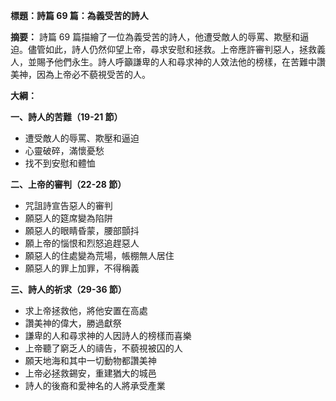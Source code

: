 **標題：詩篇 69 篇：為義受苦的詩人**

**摘要：**
詩篇 69 篇描繪了一位為義受苦的詩人，他遭受敵人的辱罵、欺壓和逼迫。儘管如此，詩人仍然仰望上帝，尋求安慰和拯救。上帝應許審判惡人，拯救義人，並賜予他們永生。詩人呼籲謙卑的人和尋求神的人效法他的榜樣，在苦難中讚美神，因為上帝必不藐視受苦的人。

**大綱：**

**一、詩人的苦難（19-21 節）**
* 遭受敵人的辱罵、欺壓和逼迫
* 心靈破碎，滿懷憂愁
* 找不到安慰和體恤

**二、上帝的審判（22-28 節）**
* 咒詛詩宣告惡人的審判
* 願惡人的筵席變為陷阱
* 願惡人的眼睛昏蒙，腰部顫抖
* 願上帝的惱恨和烈怒追趕惡人
* 願惡人的住處變為荒場，帳棚無人居住
* 願惡人的罪上加罪，不得稱義

**三、詩人的祈求（29-36 節）**
* 求上帝拯救他，將他安置在高處
* 讚美神的偉大，勝過獻祭
* 謙卑的人和尋求神的人因詩人的榜樣而喜樂
* 上帝聽了窮乏人的禱告，不藐視被囚的人
* 願天地海和其中一切動物都讚美神
* 上帝必拯救錫安，重建猶大的城邑
* 詩人的後裔和愛神名的人將承受產業